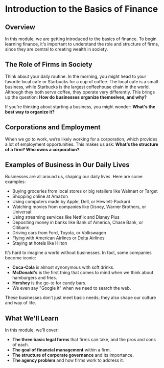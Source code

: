 # Introduction to the Basics of Finance

## Overview

In this module, we are getting introduced to the basics of finance. To begin learning finance, it's important to understand the role and structure of firms, since they are central to creating wealth in society.

## The Role of Firms in Society

Think about your daily routine. In the morning, you might head to your favorite local cafe or Starbucks for a cup of coffee. The local cafe is a small business, while Starbucks is the largest coffeehouse chain in the world. Although they both serve coffee, they operate very differently. This brings up the question: **How do businesses organize themselves, and why?**

If you're thinking about starting a business, you might wonder: **What's the best way to organize it?**

## Corporations and Employment

When we go to work, we’re likely working for a corporation, which provides a lot of employment opportunities. This makes us ask: **What’s the structure of a firm? Who owns a corporation?**

## Examples of Business in Our Daily Lives

Businesses are all around us, shaping our daily lives. Here are some examples:

- Buying groceries from local stores or big retailers like Walmart or Target
- Shopping online at Amazon
- Using computers made by Apple, Dell, or Hewlett-Packard
- Watching movies from companies like Disney, Warner Brothers, or Universal
- Using streaming services like Netflix and Disney Plus
- Depositing money in banks like Bank of America, Chase Bank, or Citibank
- Driving cars from Ford, Toyota, or Volkswagen
- Flying with American Airlines or Delta Airlines
- Staying at hotels like Hilton

It’s hard to imagine a world without businesses. In fact, some companies become iconic:

- **Coca-Cola** is almost synonymous with soft drinks.
- **McDonald's** is the first thing that comes to mind when we think about hamburgers and fries.
- **Hershey** is the go-to for candy bars.
- We even say "Google it" when we need to search the web.

These businesses don’t just meet basic needs; they also shape our culture and way of life.

## What We'll Learn

In this module, we’ll cover:
- **The three basic legal forms** that firms can take, and the pros and cons of each.
- **The goal of financial management** within a firm.
- **The structure of corporate governance** and its importance.
- **The agency problem** and how firms work to address it.
